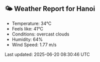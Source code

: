 <!-- WEATHER-START -->
## 🌤 Weather Report for Hanoi

- Temperature: 34°C
- Feels like: 41°C
- Conditions: overcast clouds
- Humidity: 64%
- Wind Speed: 1.77 m/s

Last updated: 2025-06-20 08:30:46 UTC
<!-- WEATHER-END -->
